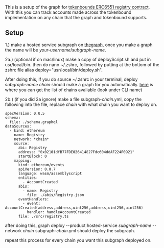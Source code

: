 This is a setup of the graph for [tokenbounds ERC6551 registry contract](https://github.com/erc6551/reference). With this you can track accounts made across the tokenbound implementation on any chain that the graph and tokenbound supports.

## Setup
1.) make a hosted service subgraph on [thegraph](https://thegraph.com/hosted-service), once you make a graph the name will be *your-username*/*subgraph-name*.

2a.) (optional if on mac/linux) make a copy of deployScript.sh and put in usr/local/bin. then do nano ~/.zshrc, followed by putting at the bottom of the zshrc file alias deploy="usr/local/bin/deploy.sh".

After doing this, if you do source ~/.zshrc in your terminal, deploy *subgraph-name*  *chain* should make a graph for you automatically. [here](https://thegraph.com/docs/en/developing/supported-networks/) is where you can get the list of chains available (look under CLI name)

2b.) (if you did 2a ignore) make a file subgraph-*chain*.yml, copy the following into the file, replace *chain* with what chain you want to deploy on.
```
specVersion: 0.0.5
schema:
  file: ./schema.graphql
dataSources:
  - kind: ethereum
    name: Registry
    network: *chain*
    source:
      abi: Registry
      address: "0x02101dfB77FDE026414827Fdc604ddAF224F0921"
      startBlock: 0
    mapping:
      kind: ethereum/events
      apiVersion: 0.0.7
      language: wasm/assemblyscript
      entities:
        - AccountCreated
      abis:
        - name: Registry
          file: ./abis/Registry.json
      eventHandlers:
        - event: AccountCreated(address,address,uint256,address,uint256,uint256)
          handler: handleAccountCreated
      file: ./src/registry.ts
```
after doing this, graph deploy --product hosted-service *subgraph-name* --network *chain* subgraph-*chain*.yml should deploy the subgraph.

repeat this process for every chain you want this subgraph deployed on.
